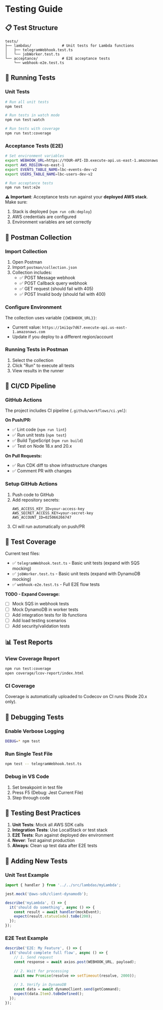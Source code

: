 # Testing Guide

## 📋 Test Structure

```
tests/
├── lambdas/              # Unit tests for Lambda functions
│   ├── telegramWebhook.test.ts
│   └── jobWorker.test.ts
└── acceptance/           # E2E acceptance tests
    └── webhook-e2e.test.ts
```

## 🧪 Running Tests

### Unit Tests
```bash
# Run all unit tests
npm test

# Run tests in watch mode
npm run test:watch

# Run tests with coverage
npm run test:coverage
```

### Acceptance Tests (E2E)
```bash
# Set environment variables
export WEBHOOK_URL=https://YOUR-API-ID.execute-api.us-east-1.amazonaws.com/telegram/webhook
export AWS_REGION=us-east-1
export EVENTS_TABLE_NAME=lbc-events-dev-v2
export USERS_TABLE_NAME=lbc-users-dev-v2

# Run acceptance tests
npm run test:e2e
```

**⚠️ Important**: Acceptance tests run against your **deployed AWS stack**. Make sure:
1. Stack is deployed (`npm run cdk:deploy`)
2. AWS credentials are configured
3. Environment variables are set correctly

## 📮 Postman Collection

### Import Collection
1. Open Postman
2. Import `postman/collection.json`
3. Collection includes:
   - ✅ POST Message webhook
   - ✅ POST Callback query webhook
   - ✅ GET request (should fail with 405)
   - ✅ POST Invalid body (should fail with 400)

### Configure Environment
The collection uses variable `{{WEBHOOK_URL}}`:
- Current value: `https://1mi1qv7d67.execute-api.us-east-1.amazonaws.com`
- Update if you deploy to a different region/account

### Running Tests in Postman
1. Select the collection
2. Click "Run" to execute all tests
3. View results in the runner

## 🔄 CI/CD Pipeline

### GitHub Actions
The project includes CI pipeline (`.github/workflows/ci.yml`):

**On Push/PR:**
- ✅ Lint code (`npm run lint`)
- ✅ Run unit tests (`npm test`)
- ✅ Build TypeScript (`npm run build`)
- ✅ Test on Node 18.x and 20.x

**On Pull Requests:**
- ✅ Run CDK diff to show infrastructure changes
- ✅ Comment PR with changes

### Setup GitHub Actions
1. Push code to GitHub
2. Add repository secrets:
   ```
   AWS_ACCESS_KEY_ID=your-access-key
   AWS_SECRET_ACCESS_KEY=your-secret-key
   AWS_ACCOUNT_ID=025066266747
   ```
3. CI will run automatically on push/PR

## 🎯 Test Coverage

Current test files:
- ✅ `telegramWebhook.test.ts` - Basic unit tests (expand with SQS mocking)
- ✅ `jobWorker.test.ts` - Basic unit tests (expand with DynamoDB mocking)
- ✅ `webhook-e2e.test.ts` - Full E2E flow tests

**TODO - Expand Coverage:**
- [ ] Mock SQS in webhook tests
- [ ] Mock DynamoDB in worker tests
- [ ] Add integration tests for lib functions
- [ ] Add load testing scenarios
- [ ] Add security/validation tests

## 📊 Test Reports

### View Coverage Report
```bash
npm run test:coverage
open coverage/lcov-report/index.html
```

### CI Coverage
Coverage is automatically uploaded to Codecov on CI runs (Node 20.x only).

## 🐛 Debugging Tests

### Enable Verbose Logging
```bash
DEBUG=* npm test
```

### Run Single Test File
```bash
npm test -- telegramWebhook.test.ts
```

### Debug in VS Code
1. Set breakpoint in test file
2. Press F5 (Debug: Jest Current File)
3. Step through code

## 🔐 Testing Best Practices

1. **Unit Tests**: Mock all AWS SDK calls
2. **Integration Tests**: Use LocalStack or test stack
3. **E2E Tests**: Run against deployed dev environment
4. **Never**: Test against production
5. **Always**: Clean up test data after E2E tests

## 📝 Adding New Tests

### Unit Test Example
```typescript
import { handler } from '../../src/lambdas/myLambda';

jest.mock('@aws-sdk/client-dynamodb');

describe('myLambda', () => {
  it('should do something', async () => {
    const result = await handler(mockEvent);
    expect(result.statusCode).toBe(200);
  });
});
```

### E2E Test Example
```typescript
describe('E2E: My Feature', () => {
  it('should complete full flow', async () => {
    // 1. Send request
    const response = await axios.post(WEBHOOK_URL, payload);
    
    // 2. Wait for processing
    await new Promise(resolve => setTimeout(resolve, 2000));
    
    // 3. Verify in DynamoDB
    const data = await dynamoClient.send(getCommand);
    expect(data.Item).toBeDefined();
  });
});
```
